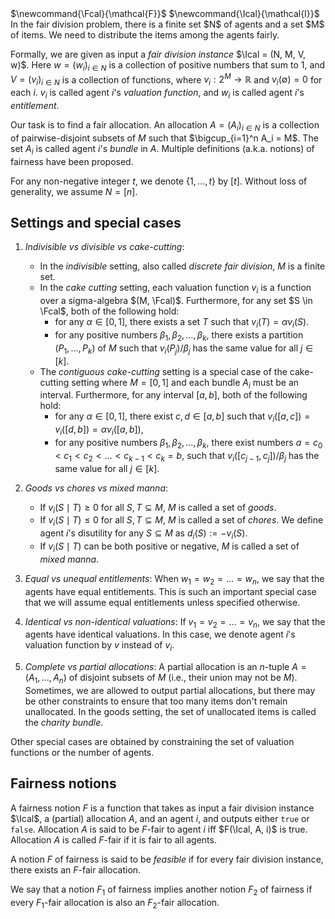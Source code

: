 <span class="invisible">
$\newcommand{\Fcal}{\mathcal{F}}$
$\newcommand{\Ical}{\mathcal{I}}$
</span>
In the fair division problem, there is a finite set $N$ of agents and a set $M$ of items.
We need to distribute the items among the agents fairly.

Formally, we are given as input a *fair division instance* $\Ical = (N, M, V, w)$.
Here $w = (w_i)_{i \in N}$ is a collection of positive numbers that sum to 1,
and $V = (v_i)_{i \in N}$ is a collection of functions,
where $v_i: 2^M → \mathbb{R}$ and $v_i(∅) = 0$ for each $i$.
$v_i$ is called agent $i$'s *valuation function*,
and $w_i$ is called agent $i$'s *entitlement*.

Our task is to find a fair allocation.
An allocation $A = (A_i)_{i \in N}$ is a collection of pairwise-disjoint subsets of $M$
such that $\bigcup_{i=1}^n A_i = M$.
The set $A_i$ is called agent $i$'s *bundle* in $A$.
Multiple definitions (a.k.a. notions) of fairness have been proposed.

For any non-negative integer $t$, we denote $\{1, \ldots, t\}$ by $[t]$.
Without loss of generality, we assume $N = [n]$.

## Settings and special cases

1.  *Indivisible vs divisible vs cake-cutting*:
    * In the *indivisible* setting, also called *discrete fair division*, $M$ is a finite set.
    * In the *cake cutting* setting, each valuation function $v_i$ is a function over a sigma-algebra $(M, \Fcal)$.
    Furthermore, for any set $S \in \Fcal$, both of the following hold:
        * for any $\alpha \in [0, 1]$, there exists a set $T$ such that $v_i(T) = \alpha v_i(S)$.
        * for any positive numbers $\beta_1, \beta_2, \ldots, \beta_k$, there exists a partition $(P_1, \ldots, P_k)$
            of $M$ such that $v_i(P_j)/\beta_j$ has the same value for all $j \in [k]$.
    * The *contiguous cake-cutting* setting is a special case of the cake-cutting setting
    where $M = [0, 1]$ and each bundle $A_i$ must be an interval.
    Furthermore, for any interval $[a, b]$, both of the following hold:
        * for any $\alpha \in [0, 1]$, there exist $c, d \in [a, b]$ such that
            $v_i([a, c]) = v_i([d, b]) = \alpha v_i([a, b])$,
        * for any positive numbers $\beta_1, \beta_2, \ldots, \beta_k$, there exist numbers
            $a = c_0 < c_1 < c_2 < \ldots < c_{k-1} < c_k = b$,
            such that $v_i([c_{j-1}, c_j])/\beta_j$ has the same value for all $j \in [k]$.

2.  *Goods vs chores vs mixed manna*:
    * If $v_i(S \mid T) \ge 0$ for all $S, T \subseteq M$, $M$ is called a set of *goods*.
    * If $v_i(S \mid T) \le 0$ for all $S, T \subseteq M$, $M$ is called a set of *chores*.
    We define agent $i$'s disutility for any $S \subseteq M$ as $d_i(S) := -v_i(S)$.
    * If $v_i(S \mid T)$ can be both positive or negative, $M$ is called a set of *mixed manna*.

3.  *Equal vs unequal entitlements*: When $w_1 = w_2 = \ldots = w_n$,
    we say that the agents have equal entitlements.
    This is such an important special case that
    we will assume equal entitlements unless specified otherwise.

3.  *Identical vs non-identical valuations*:
    If $v_1 = v_2 = \ldots = v_n$, we say that the agents have identical valuations.
    In this case, we denote agent $i$'s valuation function by $v$ instead of $v_i$.

4.  *Complete vs partial allocations*: A partial allocation is an $n$-tuple $A = (A_1, \ldots, A_n)$
    of disjoint subsets of $M$ (i.e., their union may not be $M$).
    Sometimes, we are allowed to output partial allocations, but there may be other constraints
    to ensure that too many items don't remain unallocated.
    In the goods setting, the set of unallocated items is called the *charity bundle*.

Other special cases are obtained by constraining the set of valuation functions or the number of agents.

## Fairness notions

A fairness notion $F$ is a function that takes as input a fair division instance $\Ical$,
a (partial) allocation $A$, and an agent $i$, and outputs either `true` or `false`.
Allocation $A$ is said to be $F$-fair to agent $i$ iff $F(\Ical, A, i)$ is true.
Allocation $A$ is called $F$-fair if it is fair to all agents.

A notion $F$ of fairness is said to be *feasible* if for every fair division instance,
there exists an $F$-fair allocation.

We say that a notion $F_1$ of fairness implies another notion $F_2$ of fairness if
every $F_1$-fair allocation is also an $F_2$-fair allocation.
